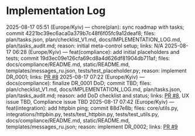 # Implementation Log

2025-08-17 05:51 (Europe/Kyiv) — chore(plan): sync roadmap with tasks; commit 4221bc39ec6aca0a379b7c48f6f05fc9a12deaf8; files: plan/tasks.json, plan/checklist_V1.md, docs/IMPLEMENTATION_LOG.md, plan/tasks_audit.md; reason: initial meta-control setup; links: N/A
2025-08-17 06:28 (Europe/Kyiv) — feat(compliance): add initial placeholders and tests; commit 19d3ec09e126cfa69cd8a4d626df81904db711af; files: docs/compliance/README.md, static/README.md, templates/messages_ru.json, tests/test_placeholder.py; reason: implement DR_0001; links: [PR #8](https://github.com/Submissiveteen/bot/pull/8)
2025-08-17 07:22 (Europe/Kyiv) — docs(compliance): finalize DR_0001 DoD; commit TBD; files: plan/checklist_V1.md, docs/IMPLEMENTATION_LOG.md, plan/tasks.json, plan/tasks_audit.md; reason: add DoD checklist and status; links: [PR #8](https://github.com/Submissiveteen/bot/pull/8), UX issue TBD, Compliance issue TBD
2025-08-17 07:42 (Europe/Kyiv) — feat(integration): add httpbin ping; commit 88d7e8b; files: core/utils.py, integrations/httpbin.py, tests/test_httpbin.py, tests/test_utils.py, docs/compliance/README.md, static/README.md, templates/messages_ru.json; reason: implement DR_0002; links: [PR #9](https://github.com/Submissiveteen/bot/pull/9)
